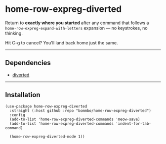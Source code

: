 # home-row-expreg-diverted

Return to **exactly where you started** after any command that follows a `home-row-expreg-expand-with-letters` expansion — no keystrokes, no thinking.

Hit C-g to cancel? You'll land back home just the same.

---

## Dependencies

- [diverted](https://github.com/xenodium/diverted)

---

## Installation

```elisp
(use-package home-row-expreg-diverted
  :straight (:host github :repo "bommbo/home-row-expreg-diverted")
  :config
  (add-to-list 'home-row-expreg-diverted-commands 'meow-save)
  (add-to-list 'home-row-expreg-diverted-commands 'indent-for-tab-command)

  (home-row-expreg-diverted-mode 1))
```
